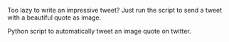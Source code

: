Too lazy to write an impressive tweet? Just run the script to send a tweet with a beautiful quote as image.


Python script to automatically tweet an image quote on twitter.




